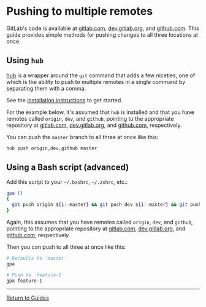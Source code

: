 # Pushing to multiple remotes

GitLab's code is available at [gitlab.com], [dev.gitlab.org], and [github.com].
This guide provides simple methods for pushing changes to all three locations at
once.

## Using `hub`

[hub] is a wrapper around the `git` command that adds a few niceties, one of
which is the ability to push to multiple remotes in a single command by
separating them with a comma.

See the [installation instructions](https://github.com/github/hub#installation)
to get started.

For the example below, it's assumed that `hub` is installed and that you have
remotes called `origin`, `dev`, and `github`, pointing to the appropriate
repository at [gitlab.com], [dev.gitlab.org], and [github.com], respectively.

You can push the `master` branch to all three at once like this:

```sh
hub push origin,dev,github master
```

## Using a Bash script (advanced)

Add this script to your `~/.bashrc`, `~/.zshrc`, etc.:

```sh
gpa ()
{
  git push origin ${1:-master} && git push dev ${1:-master} && git push github ${1:-master}
}
```

Again, this assumes that you have remotes called `origin`, `dev`, and `github`,
pointing to the appropriate repository at [gitlab.com], [dev.gitlab.org], and
[github.com], respectively.

Then you can push to all three at once like this:

```sh
# Defaults to `master`
gpa

# Push to `feature-1`
gpa feature-1
```

[gitlab.com]:     https://gitlab.com/gitlab-org/
[dev.gitlab.org]: https://dev.gitlab.org/gitlab/
[github.com]:     https://github.com/gitlabhq/
[hub]:            https://github.com/github/hub

---

[Return to Guides](../README.md#guides)

